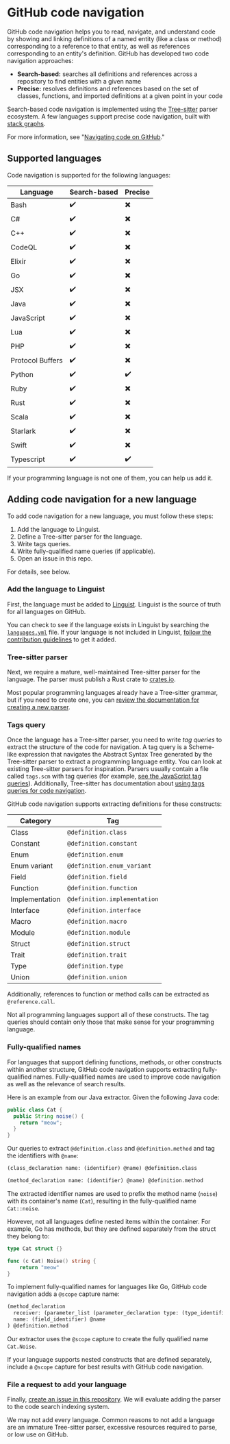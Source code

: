 # GitHub code navigation

GitHub code navigation helps you to read, navigate, and understand code by showing and linking definitions of a named entity (like a class or method) corresponding to a reference to that entity, as well as references corresponding to an entity's definition. GitHub has developed two code navigation approaches:

* **Search-based:** searches all definitions and references across a repository to find entities with a given name
* **Precise:** resolves definitions and references based on the set of classes, functions, and imported definitions at a given point in your code

Search-based code navigation is implemented using the [Tree-sitter](https://tree-sitter.github.io/tree-sitter/) parser ecosystem. A few languages support precise code navigation, built with [stack graphs](https://github.com/github/stack-graphs).

For more information, see "[Navigating code on GitHub](https://docs.github.com/en/repositories/working-with-files/using-files/navigating-code-on-github)."

## Supported languages

Code navigation is supported for the following languages:

| Language         | Search-based       | Precise                  |
|------------------|--------------------|--------------------------|
| Bash             | :heavy_check_mark: | :heavy_multiplication_x: |
| C#               | :heavy_check_mark: | :heavy_multiplication_x: |
| C++              | :heavy_check_mark: | :heavy_multiplication_x: |
| CodeQL           | :heavy_check_mark: | :heavy_multiplication_x: |
| Elixir           | :heavy_check_mark: | :heavy_multiplication_x: |
| Go               | :heavy_check_mark: | :heavy_multiplication_x: |
| JSX              | :heavy_check_mark: | :heavy_multiplication_x: |
| Java             | :heavy_check_mark: | :heavy_multiplication_x: |
| JavaScript       | :heavy_check_mark: | :heavy_multiplication_x: |
| Lua              | :heavy_check_mark: | :heavy_multiplication_x: |
| PHP              | :heavy_check_mark: | :heavy_multiplication_x: |
| Protocol Buffers | :heavy_check_mark: | :heavy_multiplication_x: |
| Python           | :heavy_check_mark: | :heavy_check_mark:       |
| Ruby             | :heavy_check_mark: | :heavy_multiplication_x: |
| Rust             | :heavy_check_mark: | :heavy_multiplication_x: |
| Scala            | :heavy_check_mark: | :heavy_multiplication_x: |
| Starlark         | :heavy_check_mark: | :heavy_multiplication_x: |
| Swift            | :heavy_check_mark: | :heavy_multiplication_x: |
| Typescript       | :heavy_check_mark: | :heavy_check_mark:       |

If your programming language is not one of them, you can help us add it.

## Adding code navigation for a new language

To add code navigation for a new language, you must follow these steps:

1. Add the language to Linguist.
2. Define a Tree-sitter parser for the language.
3. Write tags queries.
4. Write fully-qualified name queries (if applicable).
5. Open an issue in this repo.

For details, see below.

### Add the language to Linguist

First, the language must be added to [Linguist](https://github.com/github-linguist/linguist). Linguist is the source of truth for all languages on GitHub.

 You can check to see if the language exists in Linguist by searching the [`languages.yml`](https://github.com/github-linguist/linguist/blob/master/lib/linguist/languages.yml) file. If your language is not included in Linguist, [follow the contribution guidelines](https://github.com/github-linguist/linguist/blob/master/CONTRIBUTING.md#adding-a-language) to get it added.

### Tree-sitter parser

Next, we require a mature, well-maintained Tree-sitter parser for the language. The parser must publish a Rust crate to [crates.io](https://crates.io/).

Most popular programming languages already have a Tree-sitter grammar, but if you need to create one, you can [review the documentation for creating a new parser](https://tree-sitter.github.io/tree-sitter/creating-parsers).

### Tags query

Once the language has a Tree-sitter parser, you need to write _tag queries_ to extract the structure of the code for navigation. A tag query is a Scheme-like expression that navigates the Abstract Syntax Tree generated by the Tree-sitter parser to extract a programming language entity. You can look at existing Tree-sitter parsers for inspiration. Parsers usually contain a file called `tags.scm` with tag queries (for example, [see the JavaScript tag queries](https://github.com/tree-sitter/tree-sitter-javascript/blob/master/queries/tags.scm)). Additionally, Tree-sitter has documentation about [using tags queries for code navigation](https://tree-sitter.github.io/tree-sitter/code-navigation-systems).

GitHub code navigation supports extracting definitions for these constructs:

| Category       | Tag                          |
|----------------|------------------------------|
| Class          | `@definition.class`          |
| Constant       | `@definition.constant`       |
| Enum           | `@definition.enum`           |
| Enum variant   | `@definition.enum_variant`   |
| Field          | `@definition.field`          |
| Function       | `@definition.function`       |
| Implementation | `@definition.implementation` |
| Interface      | `@definition.interface`      |
| Macro          | `@definition.macro`          |
| Module         | `@definition.module`         |
| Struct         | `@definition.struct`         |
| Trait          | `@definition.trait`          |
| Type           | `@definition.type`           |
| Union          | `@definition.union`          |

Additionally, references to function or method calls can be extracted as `@reference.call`.

Not all programming languages support all of these constructs. The tag queries should contain only those that make sense for your programming language.

### Fully-qualified names

For languages that support defining functions, methods, or other constructs within another structure, GitHub code navigation supports extracting fully-qualified names. Fully-qualified names are used to improve code navigation as well as the relevance of search results.

Here is an example from our Java extractor. Given the following Java code:

```java
public class Cat {
  public String noise() {
    return "meow";
  }
}
```

Our queries to extract `@definition.class` and `@definition.method` and tag the identifiers with `@name`:

```scheme
(class_declaration name: (identifier) @name) @definition.class

(method_declaration name: (identifier) @name) @definition.method
```

The extracted identifier names are used to prefix the method name (`noise`) with its container's name (`Cat`), resulting in the fully-qualified name `Cat::noise`.

However, not all languages define nested items within the container. For example, Go has methods, but they are defined separately from the struct they belong to:

```go
type Cat struct {}

func (c Cat) Noise() string {
    return "meow"
}
```

To implement fully-qualified names for languages like Go, GitHub code navigation adds a `@scope` capture name:

```scheme
(method_declaration
  receiver: (parameter_list (parameter_declaration type: (type_identifier) @scope))
  name: (field_identifier) @name
) @definition.method
```

Our extractor uses the `@scope` capture to create the fully qualified name `Cat.Noise`.

If your language supports nested constructs that are defined separately, include a `@scope` capture for best results with GitHub code navigation.

### File a request to add your language

Finally, [create an issue in this repository](https://github.com/github/code-navigation/issues/). We will evaluate adding the parser to the code search indexing system.

We may not add every language. Common reasons to not add a language are an immature Tree-sitter parser, excessive resources required to parse, or low use on GitHub.
